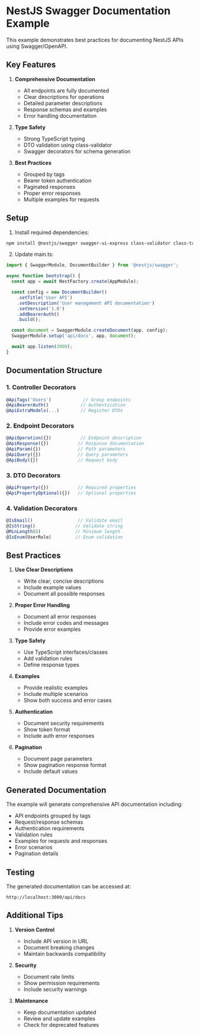 # NestJS Swagger Documentation Example

This example demonstrates best practices for documenting NestJS APIs using Swagger/OpenAPI.

## Key Features

1. **Comprehensive Documentation**
   - All endpoints are fully documented
   - Clear descriptions for operations
   - Detailed parameter descriptions
   - Response schemas and examples
   - Error handling documentation

2. **Type Safety**
   - Strong TypeScript typing
   - DTO validation using class-validator
   - Swagger decorators for schema generation

3. **Best Practices**
   - Grouped by tags
   - Bearer token authentication
   - Paginated responses
   - Proper error responses
   - Multiple examples for requests

## Setup

1. Install required dependencies:
```bash
npm install @nestjs/swagger swagger-ui-express class-validator class-transformer
```

2. Update main.ts:
```typescript
import { SwaggerModule, DocumentBuilder } from '@nestjs/swagger';

async function bootstrap() {
  const app = await NestFactory.create(AppModule);

  const config = new DocumentBuilder()
    .setTitle('User API')
    .setDescription('User management API documentation')
    .setVersion('1.0')
    .addBearerAuth()
    .build();

  const document = SwaggerModule.createDocument(app, config);
  SwaggerModule.setup('api/docs', app, document);

  await app.listen(3000);
}
```

## Documentation Structure

### 1. Controller Decorators
```typescript
@ApiTags('Users')            // Group endpoints
@ApiBearerAuth()            // Authentication
@ApiExtraModels(...)        // Register DTOs
```

### 2. Endpoint Decorators
```typescript
@ApiOperation({})           // Endpoint description
@ApiResponse({})           // Response documentation
@ApiParam({})              // Path parameters
@ApiQuery({})              // Query parameters
@ApiBody({})               // Request body
```

### 3. DTO Decorators
```typescript
@ApiProperty({})           // Required properties
@ApiPropertyOptional({})   // Optional properties
```

### 4. Validation Decorators
```typescript
@IsEmail()                 // Validate email
@IsString()               // Validate string
@MinLength(8)             // Minimum length
@IsEnum(UserRole)         // Enum validation
```

## Best Practices

1. **Use Clear Descriptions**
   - Write clear, concise descriptions
   - Include example values
   - Document all possible responses

2. **Proper Error Handling**
   - Document all error responses
   - Include error codes and messages
   - Provide error examples

3. **Type Safety**
   - Use TypeScript interfaces/classes
   - Add validation rules
   - Define response types

4. **Examples**
   - Provide realistic examples
   - Include multiple scenarios
   - Show both success and error cases

5. **Authentication**
   - Document security requirements
   - Show token format
   - Include auth error responses

6. **Pagination**
   - Document page parameters
   - Show pagination response format
   - Include default values

## Generated Documentation

The example will generate comprehensive API documentation including:

- API endpoints grouped by tags
- Request/response schemas
- Authentication requirements
- Validation rules
- Examples for requests and responses
- Error scenarios
- Pagination details

## Testing

The generated documentation can be accessed at:
```
http://localhost:3000/api/docs
```

## Additional Tips

1. **Version Control**
   - Include API version in URL
   - Document breaking changes
   - Maintain backwards compatibility

2. **Security**
   - Document rate limits
   - Show permission requirements
   - Include security warnings

3. **Maintenance**
   - Keep documentation updated
   - Review and update examples
   - Check for deprecated features